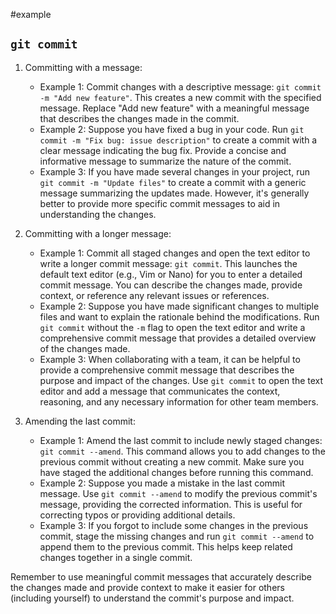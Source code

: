 #example 
## `git commit`

1. Committing with a message:
   - Example 1: Commit changes with a descriptive message: `git commit -m "Add new feature"`. This creates a new commit with the specified message. Replace "Add new feature" with a meaningful message that describes the changes made in the commit.
   - Example 2: Suppose you have fixed a bug in your code. Run `git commit -m "Fix bug: issue description"` to create a commit with a clear message indicating the bug fix. Provide a concise and informative message to summarize the nature of the commit.
   - Example 3: If you have made several changes in your project, run `git commit -m "Update files"` to create a commit with a generic message summarizing the updates made. However, it's generally better to provide more specific commit messages to aid in understanding the changes.

2. Committing with a longer message:
   - Example 1: Commit all staged changes and open the text editor to write a longer commit message: `git commit`. This launches the default text editor (e.g., Vim or Nano) for you to enter a detailed commit message. You can describe the changes made, provide context, or reference any relevant issues or references.
   - Example 2: Suppose you have made significant changes to multiple files and want to explain the rationale behind the modifications. Run `git commit` without the `-m` flag to open the text editor and write a comprehensive commit message that provides a detailed overview of the changes made.
   - Example 3: When collaborating with a team, it can be helpful to provide a comprehensive commit message that describes the purpose and impact of the changes. Use `git commit` to open the text editor and add a message that communicates the context, reasoning, and any necessary information for other team members.

3. Amending the last commit:
   - Example 1: Amend the last commit to include newly staged changes: `git commit --amend`. This command allows you to add changes to the previous commit without creating a new commit. Make sure you have staged the additional changes before running this command.
   - Example 2: Suppose you made a mistake in the last commit message. Use `git commit --amend` to modify the previous commit's message, providing the corrected information. This is useful for correcting typos or providing additional details.
   - Example 3: If you forgot to include some changes in the previous commit, stage the missing changes and run `git commit --amend` to append them to the previous commit. This helps keep related changes together in a single commit.

Remember to use meaningful commit messages that accurately describe the changes made and provide context to make it easier for others (including yourself) to understand the commit's purpose and impact.